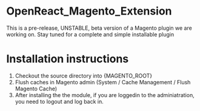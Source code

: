 OpenReact_Magento_Extension
===========================

This is a pre-release, UNSTABLE, beta version of a Magento plugin we are working on. Stay tuned for a complete and simple installable plugin

Installation instructions
=========================

1. Checkout the source directory into {MAGENTO_ROOT} 
2. Flush caches in Magento admin (System / Cache Management / Flush Magento Cache)
3. After installing the the module, if you are loggedin to the adminiatration, you need to logout and log back in.   